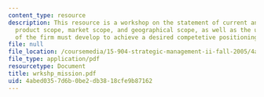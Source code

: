 ```yaml
---
content_type: resource
description: This resource is a workshop on the statement of current and future expected
  product scope, market scope, and geographical scope, as well as the unique competencies
  of the firm must develop to achieve a desired competetive positioning.
file: null
file_location: /coursemedia/15-904-strategic-management-ii-fall-2005/4abed0357d6b0be2db3818cfe9b87162_wrkshp_mission.pdf
file_type: application/pdf
resourcetype: Document
title: wrkshp_mission.pdf
uid: 4abed035-7d6b-0be2-db38-18cfe9b87162
---
```

